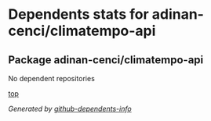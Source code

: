 # Dependents stats for adinan-cenci/climatempo-api

## Package adinan-cenci/climatempo-api

No dependent repositories

[top](#main)

_Generated by [github-dependents-info](https://github.com/nvuillam/github-dependents-info)_